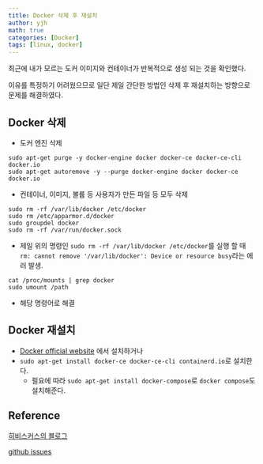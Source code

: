 ```yaml
---
title: Docker 삭제 후 재설치
author: yjh
math: true
categories: [Docker]
tags: [linux, docker]
---
```


최근에 내가 모르는 도커 이미지와 컨테이너가 반복적으로 생성 되는 것을 확인했다.

이유를 특정하기 어려웠으므로 일단 제일 간단한 방법인 삭제 후 재설치하는 방향으로 문제를 해결하였다.

## Docker 삭제

- 도커 엔진 삭제

```shell
sudo apt-get purge -y docker-engine docker docker-ce docker-ce-cli docker.io
sudo apt-get autoremove -y --purge docker-engine docker docker-ce docker.io
```

- 컨테이너, 이미지, 볼륨 등 사용자가 만든 파일 등 모두 삭제

```shell
sudo rm -rf /var/lib/docker /etc/docker
sudo rm /etc/apparmor.d/docker
sudo groupdel docker
sudo rm -rf /var/run/docker.sock
```

- 제일 위의 명령인 `sudo rm -rf /var/lib/docker /etc/docker`를 실행 할 때 `rm: cannot remove '/var/lib/docker': Device or resource busy`라는 에러 발생.

```shell
cat /proc/mounts | grep docker
sudo umount /path
```

- 해당 명령어로 해결

## Docker 재설치

- [Docker official website](https://docs.docker.com/engine/install/ubuntu/) 에서 설치하거나
- `sudo apt-get install docker-ce docker-ce-cli containerd.io`로 설치한다.
  - 필요에 따라 `sudo apt-get install docker-compose`로 `docker compose`도 설치해준다.

## Reference

[히비스커스의 블로그](https://biology-statistics-programming.tistory.com/136)

[github issues](https://github.com/moby/moby/issues/6077)
